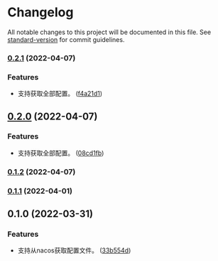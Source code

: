 # Changelog

All notable changes to this project will be documented in this file. See [standard-version](https://github.com/conventional-changelog/standard-version) for commit guidelines.

### [0.2.1](https://github.com/zcws/config/compare/v0.1.1...v0.2.1) (2022-04-07)


### Features

* 支持获取全部配置。 ([f4a21d1](https://github.com/zcws/config/commit/f4a21d1b5aeb68283b257cf20eebf581a29548b6))

## [0.2.0](https://github.com/zcws/config/compare/v0.1.2...v0.2.0) (2022-04-07)


### Features

* 支持获取全部配置。 ([08cd1fb](https://github.com/zcws/config/commit/08cd1fbf6cc6f5f718e95e317ce69a695b7f8c9d))

### [0.1.2](https://github.com/zcws/config/compare/v0.1.1...v0.1.2) (2022-04-07)

### [0.1.1](https://github.com/zcws/config/compare/v0.1.0...v0.1.1) (2022-04-01)

## 0.1.0 (2022-03-31)


### Features

* 支持从nacos获取配置文件。 ([33b554d](https://github.com/zcws/config/commit/33b554d0843053f0daa310b59b5f041eaeb2642a))
